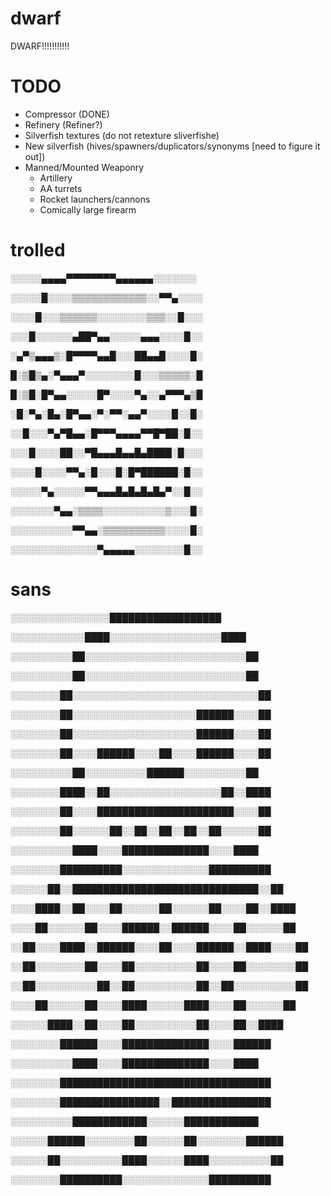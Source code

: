# dwarf
DWARF!!!!!!!!!!!

# TODO
  - Compressor (DONE)
  - Refinery (Refiner?)
  - Silverfish textures (do not retexture sliverfishe)
  - New silverfish (hives/spawners/duplicators/synonyms [need to figure it out])
  - Manned/Mounted Weaponry
    - Artillery
    - AA turrets
    - Rocket launchers/cannons
    - Comically large firearm
   
  
# trolled
░░░░░▄▄▄▄▀▀▀▀▀▀▀▀▄▄▄▄▄▄░░░░░░░

░░░░░█░░░░▒▒▒▒▒▒▒▒▒▒▒▒░░▀▀▄░░░░

░░░░█░░░▒▒▒▒▒▒░░░░░░░░▒▒▒░░█░░░

░░░█░░░░░░▄██▀▄▄░░░░░▄▄▄░░░░█░░

░▄▀▒▄▄▄▒░█▀▀▀▀▄▄█░░░██▄▄█░░░░█░

█░▒█▒▄░▀▄▄▄▀░░░░░░░░█░░░▒▒▒▒▒░█

█░▒█░█▀▄▄░░░░░█▀░░░░▀▄░░▄▀▀▀▄▒█

░█░▀▄░█▄░█▀▄▄░▀░▀▀░▄▄▀░░░░█░░█░

░░█░░░▀▄▀█▄▄░█▀▀▀▄▄▄▄▀▀█▀██░█░░

░░░█░░░░██░░▀█▄▄▄█▄▄█▄████░█░░░

░░░░█░░░░▀▀▄░█░░░█░█▀██████░█░░

░░░░░▀▄░░░░░▀▀▄▄▄█▄█▄█▄█▄▀░░█░░

░░░░░░░▀▄▄░▒▒▒▒░░░░░░░░░░▒░░░█░

░░░░░░░░░░▀▀▄▄░▒▒▒▒▒▒▒▒▒▒░░░░█░

░░░░░░░░░░░░░░▀▄▄▄▄▄░░░░░░░░█░░

# sans
░░░░░░░░░░░░░░░░██████████████████

░░░░░░░░░░░░████░░░░░░░░░░░░░░░░░░████

░░░░░░░░░░██░░░░░░░░░░░░░░░░░░░░░░░░░░██

░░░░░░░░░░██░░░░░░░░░░░░░░░░░░░░░░░░░░██

░░░░░░░░██░░░░░░░░░░░░░░░░░░░░░░░░░░░░░░██

░░░░░░░░██░░░░░░░░░░░░░░░░░░░░██████░░░░██

░░░░░░░░██░░░░░░░░░░░░░░░░░░░░██████░░░░██

░░░░░░░░██░░░░██████░░░░██░░░░██████░░░░██

░░░░░░░░░░██░░░░░░░░░░██████░░░░░░░░░░██

░░░░░░░░████░░██░░░░░░░░░░░░░░░░░░██░░████

░░░░░░░░██░░░░██████████████████████░░░░██

░░░░░░░░██░░░░░░██░░██░░██░░██░░██░░░░░░██

░░░░░░░░░░████░░░░██████████████░░░░████

░░░░░░░░██████████░░░░░░░░░░░░░░██████████

░░░░░░██░░██████████████████████████████░░██

░░░░████░░██░░░░██░░░░░░██░░░░░░██░░░░██░░████

░░░░██░░░░░░██░░░░██████░░██████░░░░██░░░░░░██

░░██░░░░████░░██████░░░░██░░░░██████░░████░░░░██

░░██░░░░░░░░██░░░░██░░░░░░░░░░██░░░░██░░░░░░░░██

░░██░░░░░░░░░░██░░██░░░░░░░░░░██░░██░░░░░░░░░░██

░░░░██░░░░░░██░░░░████░░░░░░████░░░░██░░░░░░██

░░░░░░████░░██░░░░██░░░░░░░░░░██░░░░██░░████

░░░░░░░░██████░░░░██████████████░░░░██████

░░░░░░░░░░████░░░░██████████████░░░░████

░░░░░░░░██████████████████████████████████

░░░░░░░░████████████████░░████████████████

░░░░░░░░░░████████████░░░░░░████████████

░░░░░░██████░░░░░░░░██░░░░░░██░░░░░░░░██████

░░░░░░██░░░░░░░░░░████░░░░░░████░░░░░░░░░░██

░░░░░░░░██████████░░░░░░░░░░░░░░██████████
